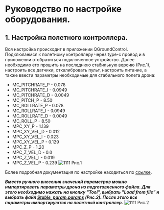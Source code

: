 # Руководство по настройке оборудования.
## 1. Настройка полетного контроллера.
Вся настройка происходит в приложении QGroundControl. Подклюяаемся к полетному контроллеру через type-c провод и в приложении отобразиться подключенное устройство. Далее необходимо его прошить на последнюю стабильную версию (Рис.1), настроить все датчики, откалибровать пульт, настроить питание, а также ввести параметры необходимые для стабильного полета дрона:
* MC_PITCHRATE_P  - 0.078
* MC_PITCHRATE_I  - 0.0949
* MC_PITCHRATE_D	- 0.0049
* MC_PITCH_P	    - 8.50
* MC_ROLLRATE_P	  - 0.078
* MC_ROLLRATE_I	  - 0.0949	
* MC_ROLLRATE_D	  - 0.0049
* MC_ROLL_P	      - 8.50
* MPC_XY_P        - 1.139
* MPC_XY_VEL_D    - 0.012
* MPC_XY_VEL_I	  - 0.023
* MPC_XY_VEL_P	  - 0.129
* MPC_Z_P	        - 1.20
* MPC_Z_VEL_D	    - 0.0
* MPC_Z_VEL_I	    - 0.019
* MPC_Z_VEL_P	    - 0.239
![1111](https://user-images.githubusercontent.com/47917455/149168671-4dca6fc2-ac6f-4db5-9023-3118fb95ca9e.png)
Рис.1  
  
Более подробная документация по настройке находиться по [ссылке](https://clover.coex.tech/ru/setup.html).  

***Вместо ручного внесения значений параметров можно импортировать параметры дрона из подготовленного файла. Для этого необходимо нажать на кнопку "Tool", выбрать "Load from file" и выбрать файл [Stable_param.params](https://github.com/petayyyy/Lorett/blob/main/FCU/Stable_param.params) (Рис.2). После этого все параметры импортируются на полетный контроллер.***
![1111](https://user-images.githubusercontent.com/47917455/149168440-837ca9cf-20eb-4578-bccb-147d72cff9a6.png)
Рис.2  
  
